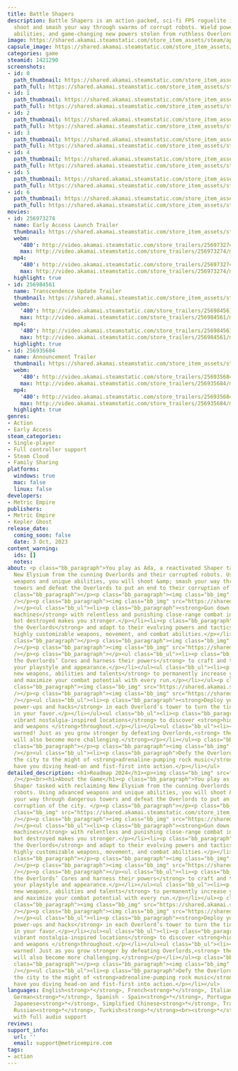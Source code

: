 ```yaml
---
title: Battle Shapers
description: Battle Shapers is an action-packed, sci-fi FPS roguelite in which you
  shoot and smash your way through swarms of corrupt robots. Wield powerful weapons,
  abilities, and game-changing new powers stolen from ruthless Overlords.
image: https://shared.akamai.steamstatic.com/store_item_assets/steam/apps/1421290/header.jpg?t=1732385621
capsule_image: https://shared.akamai.steamstatic.com/store_item_assets/steam/apps/1421290/f856238c8e4b94b2f84979696c40afa40997d3c7/capsule_231x87.jpg?t=1732385621
categories: game
steamid: 1421290
screenshots:
- id: 0
  path_thumbnail: https://shared.akamai.steamstatic.com/store_item_assets/steam/apps/1421290/ss_e5d086ae25524de11e89e980f407bf06d497eef5.600x338.jpg?t=1732385621
  path_full: https://shared.akamai.steamstatic.com/store_item_assets/steam/apps/1421290/ss_e5d086ae25524de11e89e980f407bf06d497eef5.1920x1080.jpg?t=1732385621
- id: 1
  path_thumbnail: https://shared.akamai.steamstatic.com/store_item_assets/steam/apps/1421290/ss_ead229280b85df92cb9031a0e5305e37f4897bac.600x338.jpg?t=1732385621
  path_full: https://shared.akamai.steamstatic.com/store_item_assets/steam/apps/1421290/ss_ead229280b85df92cb9031a0e5305e37f4897bac.1920x1080.jpg?t=1732385621
- id: 2
  path_thumbnail: https://shared.akamai.steamstatic.com/store_item_assets/steam/apps/1421290/ss_c4348d9112495101edbbb3210938a501ac418b52.600x338.jpg?t=1732385621
  path_full: https://shared.akamai.steamstatic.com/store_item_assets/steam/apps/1421290/ss_c4348d9112495101edbbb3210938a501ac418b52.1920x1080.jpg?t=1732385621
- id: 3
  path_thumbnail: https://shared.akamai.steamstatic.com/store_item_assets/steam/apps/1421290/ss_83f894111be99cded6974f47e7193437bbec2243.600x338.jpg?t=1732385621
  path_full: https://shared.akamai.steamstatic.com/store_item_assets/steam/apps/1421290/ss_83f894111be99cded6974f47e7193437bbec2243.1920x1080.jpg?t=1732385621
- id: 4
  path_thumbnail: https://shared.akamai.steamstatic.com/store_item_assets/steam/apps/1421290/ss_aee3ddfbd1249689915ba8136e6eac418d05b01c.600x338.jpg?t=1732385621
  path_full: https://shared.akamai.steamstatic.com/store_item_assets/steam/apps/1421290/ss_aee3ddfbd1249689915ba8136e6eac418d05b01c.1920x1080.jpg?t=1732385621
- id: 5
  path_thumbnail: https://shared.akamai.steamstatic.com/store_item_assets/steam/apps/1421290/ss_3836f8bafd99931bc10f49dfbc41860699cd11c5.600x338.jpg?t=1732385621
  path_full: https://shared.akamai.steamstatic.com/store_item_assets/steam/apps/1421290/ss_3836f8bafd99931bc10f49dfbc41860699cd11c5.1920x1080.jpg?t=1732385621
- id: 6
  path_thumbnail: https://shared.akamai.steamstatic.com/store_item_assets/steam/apps/1421290/ss_128199777142f42c6d641ea123f3ab9e548de61d.600x338.jpg?t=1732385621
  path_full: https://shared.akamai.steamstatic.com/store_item_assets/steam/apps/1421290/ss_128199777142f42c6d641ea123f3ab9e548de61d.1920x1080.jpg?t=1732385621
movies:
- id: 256973274
  name: Early Access Launch Trailer
  thumbnail: https://shared.akamai.steamstatic.com/store_item_assets/steam/apps/256973274/movie.293x165.jpg?t=1696377167
  webm:
    '480': http://video.akamai.steamstatic.com/store_trailers/256973274/movie480_vp9.webm?t=1696377167
    max: http://video.akamai.steamstatic.com/store_trailers/256973274/movie_max_vp9.webm?t=1696377167
  mp4:
    '480': http://video.akamai.steamstatic.com/store_trailers/256973274/movie480.mp4?t=1696377167
    max: http://video.akamai.steamstatic.com/store_trailers/256973274/movie_max.mp4?t=1696377167
  highlight: true
- id: 256984561
  name: Transcendence Update Trailer
  thumbnail: https://shared.akamai.steamstatic.com/store_item_assets/steam/apps/256984561/movie.293x165.jpg?t=1716918954
  webm:
    '480': http://video.akamai.steamstatic.com/store_trailers/256984561/movie480_vp9.webm?t=1716918954
    max: http://video.akamai.steamstatic.com/store_trailers/256984561/movie_max_vp9.webm?t=1716918954
  mp4:
    '480': http://video.akamai.steamstatic.com/store_trailers/256984561/movie480.mp4?t=1716918954
    max: http://video.akamai.steamstatic.com/store_trailers/256984561/movie_max.mp4?t=1716918954
  highlight: true
- id: 256935684
  name: Announcement Trailer
  thumbnail: https://shared.akamai.steamstatic.com/store_item_assets/steam/apps/256935684/movie.293x165.jpg?t=1684870074
  webm:
    '480': http://video.akamai.steamstatic.com/store_trailers/256935684/movie480_vp9.webm?t=1684870074
    max: http://video.akamai.steamstatic.com/store_trailers/256935684/movie_max_vp9.webm?t=1684870074
  mp4:
    '480': http://video.akamai.steamstatic.com/store_trailers/256935684/movie480.mp4?t=1684870074
    max: http://video.akamai.steamstatic.com/store_trailers/256935684/movie_max.mp4?t=1684870074
  highlight: true
genres:
- Action
- Early Access
steam_categories:
- Single-player
- Full controller support
- Steam Cloud
- Family Sharing
platforms:
  windows: true
  mac: false
  linux: false
developers:
- Metric Empire
publishers:
- Metric Empire
- Kepler Ghost
release_date:
  coming_soon: false
  date: 3 Oct, 2023
content_warning:
  ids: []
  notes:
about: <p class="bb_paragraph">You play as Ada, a reactivated Shaper tasked with reclaiming
  New Elysium from the cunning Overlords and their corrupted robots. Using advanced
  weapons and unique abilities, you will shoot &amp; smash your way through dangerous
  towers and defeat the Overlords to put an end to their corruption of the city. </p><p
  class="bb_paragraph"></p><p class="bb_paragraph"><img class="bb_img" src="https://shared.akamai.steamstatic.com/store_item_assets/steam/apps/1421290/extras/SectionHeader_Laser_EN.png?t=1732385621"
  /></p><p class="bb_paragraph"><img class="bb_img" src="https://shared.akamai.steamstatic.com/store_item_assets/steam/apps/1421290/extras/Long_Description_-_Fight_Laser_with_Laser.gif?t=1732385621"
  /></p><ul class="bb_ul"><li><p class="bb_paragraph"><strong>Gun down hordes of enemy
  machines</strong> with relentless and punishing close-range combat in which every
  bot destroyed makes you stronger.</p></li><li><p class="bb_paragraph"><strong>Face
  the Overlords</strong> and adapt to their evolving powers and tactics by mastering
  highly customizable weapons, movement, and combat abilities.</p></li></ul><p class="bb_paragraph"></p><p
  class="bb_paragraph"></p><p class="bb_paragraph"><img class="bb_img" src="https://shared.akamai.steamstatic.com/store_item_assets/steam/apps/1421290/extras/SectionHeader_Core_EN.png?t=1732385621"
  /></p><p class="bb_paragraph"><img class="bb_img" src="https://shared.akamai.steamstatic.com/store_item_assets/steam/apps/1421290/extras/1corepickup600x338.gif?t=1732385621"
  /></p><p class="bb_paragraph"></p><ul class="bb_ul"><li><p class="bb_paragraph"><strong>Steal
  the Overlords’ Cores and harness their powers</strong> to craft and transform both
  your playstyle and appearance.</p></li></ul><ul class="bb_ul"><li><p class="bb_paragraph"><strong>Unlock
  new weapons, abilities and talents</strong> to permanently increase your survivability
  and maximize your combat potential with every run.</p></li></ul><p class="bb_paragraph"></p><p
  class="bb_paragraph"><img class="bb_img" src="https://shared.akamai.steamstatic.com/store_item_assets/steam/apps/1421290/extras/SectionHeader_Combat_EN.png?t=1732385621"
  /></p><p class="bb_paragraph"><img class="bb_img" src="https://shared.akamai.steamstatic.com/store_item_assets/steam/apps/1421290/extras/Long_Description_-_Combat_is_Only_Half_the_Battle.gif?t=1732385621"
  /></p><ul class="bb_ul"><li><p class="bb_paragraph"><strong>Deploy your own traps,
  power-ups and hacks</strong> in each Overlord’s tower to turn the tides of battle
  in your favor.</p></li></ul><ul class="bb_ul"><li><p class="bb_paragraph"><strong>Explore
  vibrant nostalgia-inspired locations</strong> to discover <strong>hidden upgrades
  and weapons </strong>throughout.</p></li></ul><ul class="bb_ul"><li><p class="bb_paragraph">Be
  warned! Just as you grow stronger by defeating Overlords,<strong> the journey ahead
  will also become more challenging.</strong></p></li></ul><p class="bb_paragraph"></p><p
  class="bb_paragraph"></p><p class="bb_paragraph"><img class="bb_img" src="https://shared.akamai.steamstatic.com/store_item_assets/steam/apps/1421290/extras/SectionHeader_Shredding_EN.png?t=1732385621"
  /></p><ul class="bb_ul"><li><p class="bb_paragraph">Defy the Overlords and save
  the city to the might of <strong>adrenaline-pumping rock music</strong> that will
  have you diving head-on and fist-first into action.</p></li></ul>
detailed_description: <h1>Roadmap 2024</h1><p><img class="bb_img" src="https://shared.akamai.steamstatic.com/store_item_assets/steam/apps/1421290/extras/BattleShapersRoadMap_Final_Update1.0_Small.jpg?t=1732385621"
  /></p><br><h1>About the Game</h1><p class="bb_paragraph">You play as Ada, a reactivated
  Shaper tasked with reclaiming New Elysium from the cunning Overlords and their corrupted
  robots. Using advanced weapons and unique abilities, you will shoot &amp; smash
  your way through dangerous towers and defeat the Overlords to put an end to their
  corruption of the city. </p><p class="bb_paragraph"></p><p class="bb_paragraph"><img
  class="bb_img" src="https://shared.akamai.steamstatic.com/store_item_assets/steam/apps/1421290/extras/SectionHeader_Laser_EN.png?t=1732385621"
  /></p><p class="bb_paragraph"><img class="bb_img" src="https://shared.akamai.steamstatic.com/store_item_assets/steam/apps/1421290/extras/Long_Description_-_Fight_Laser_with_Laser.gif?t=1732385621"
  /></p><ul class="bb_ul"><li><p class="bb_paragraph"><strong>Gun down hordes of enemy
  machines</strong> with relentless and punishing close-range combat in which every
  bot destroyed makes you stronger.</p></li><li><p class="bb_paragraph"><strong>Face
  the Overlords</strong> and adapt to their evolving powers and tactics by mastering
  highly customizable weapons, movement, and combat abilities.</p></li></ul><p class="bb_paragraph"></p><p
  class="bb_paragraph"></p><p class="bb_paragraph"><img class="bb_img" src="https://shared.akamai.steamstatic.com/store_item_assets/steam/apps/1421290/extras/SectionHeader_Core_EN.png?t=1732385621"
  /></p><p class="bb_paragraph"><img class="bb_img" src="https://shared.akamai.steamstatic.com/store_item_assets/steam/apps/1421290/extras/1corepickup600x338.gif?t=1732385621"
  /></p><p class="bb_paragraph"></p><ul class="bb_ul"><li><p class="bb_paragraph"><strong>Steal
  the Overlords’ Cores and harness their powers</strong> to craft and transform both
  your playstyle and appearance.</p></li></ul><ul class="bb_ul"><li><p class="bb_paragraph"><strong>Unlock
  new weapons, abilities and talents</strong> to permanently increase your survivability
  and maximize your combat potential with every run.</p></li></ul><p class="bb_paragraph"></p><p
  class="bb_paragraph"><img class="bb_img" src="https://shared.akamai.steamstatic.com/store_item_assets/steam/apps/1421290/extras/SectionHeader_Combat_EN.png?t=1732385621"
  /></p><p class="bb_paragraph"><img class="bb_img" src="https://shared.akamai.steamstatic.com/store_item_assets/steam/apps/1421290/extras/Long_Description_-_Combat_is_Only_Half_the_Battle.gif?t=1732385621"
  /></p><ul class="bb_ul"><li><p class="bb_paragraph"><strong>Deploy your own traps,
  power-ups and hacks</strong> in each Overlord’s tower to turn the tides of battle
  in your favor.</p></li></ul><ul class="bb_ul"><li><p class="bb_paragraph"><strong>Explore
  vibrant nostalgia-inspired locations</strong> to discover <strong>hidden upgrades
  and weapons </strong>throughout.</p></li></ul><ul class="bb_ul"><li><p class="bb_paragraph">Be
  warned! Just as you grow stronger by defeating Overlords,<strong> the journey ahead
  will also become more challenging.</strong></p></li></ul><p class="bb_paragraph"></p><p
  class="bb_paragraph"></p><p class="bb_paragraph"><img class="bb_img" src="https://shared.akamai.steamstatic.com/store_item_assets/steam/apps/1421290/extras/SectionHeader_Shredding_EN.png?t=1732385621"
  /></p><ul class="bb_ul"><li><p class="bb_paragraph">Defy the Overlords and save
  the city to the might of <strong>adrenaline-pumping rock music</strong> that will
  have you diving head-on and fist-first into action.</p></li></ul>
languages: English<strong>*</strong>, French<strong>*</strong>, Italian<strong>*</strong>,
  German<strong>*</strong>, Spanish - Spain<strong>*</strong>, Portuguese - Brazil<strong>*</strong>,
  Japanese<strong>*</strong>, Simplified Chinese<strong>*</strong>, Traditional Chinese<strong>*</strong>,
  Russian<strong>*</strong>, Turkish<strong>*</strong><br><strong>*</strong>languages
  with full audio support
reviews:
support_info:
  url: ''
  email: support@metricempire.com
tags:
- action
---
```


